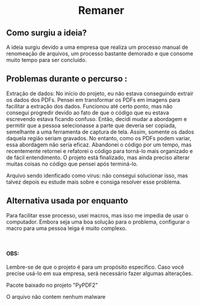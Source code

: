 <h1 align="center">Remaner</h1>

<H2>Como surgiu a ideia?</H2>
<p>A ideia surgiu devido a uma empresa que realiza um processo manual de renomeação de arquivos, um processo bastante demorado e que consome muito tempo para ser concluído. </p>

<h2>Problemas durante o percurso :</h2>
<p>Extração de dados: No início do projeto, eu não estava conseguindo extrair os dados dos PDFs. Pensei em transformar os PDFs em imagens para facilitar a extração dos dados. Funcionou até certo ponto, mas não consegui progredir devido ao fato de que o código que eu estava escrevendo estava ficando confuso. Então, decidi mudar a abordagem e permitir que a pessoa selecionasse a parte que deveria ser copiada, semelhante a uma ferramenta de captura de tela. Assim, somente os dados daquela região seriam gravados. No entanto, como os PDFs podem variar, essa abordagem não seria eficaz. Abandonei o código por um tempo, mas recentemente retornei e refatorei o código para torná-lo mais organizado e de fácil entendimento. O projeto está finalizado, mas ainda preciso alterar muitas coisas no código que pensei após terminá-lo.

Arquivo sendo idenficado como virus: não consegui solucionar isso, mas talvez depois eu estude mais sobre e consiga resolver esse problema.

</p>

<h2>Alternativa usada por enquanto</h2>
<p>Para facilitar esse processo, usei macros, mas isso me impedia de usar o computador. Embora seja uma boa solução para o problema, configurar o macro para uma pessoa leiga é muito complexo.</p>
</br>
<h4>OBS:</h4>
<p>Lembre-se de que o projeto é para um propósito específico. Caso você precise usá-lo em sua empresa, será necessário fazer algumas alterações.</p>
<p>Pacote baixado no projeto "PyPDF2"</p>
<p>O arquivo não contem nenhum malware</p>